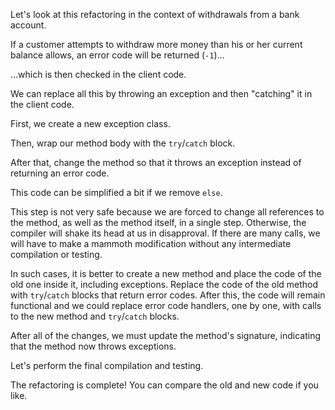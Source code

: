 Let's look at this refactoring in the context of withdrawals from a bank account.

If a customer attempts to withdraw more money than his or her current balance allows, an error code will be returned (<code>-1</code>)…

…which is then checked in the client code.

We can replace all this by throwing an exception and then "catching" it in the client code.

First, we create a new exception class.

Then, wrap our method body with the <code>try</code>/<code>catch</code> block.

After that, change the method so that it throws an exception instead of returning an error code.

This code can be simplified a bit if we remove <code>else</code>.

This step is not very safe because we are forced to change all references to the method, as well as the method itself, in a single step. Otherwise, the compiler will shake its head at us in disapproval. If there are many calls, we will have to make a mammoth modification without any intermediate compilation or testing.

In such cases, it is better to create a new method and place the code of the old one inside it, including exceptions. Replace the code of the old method with <code>try</code>/<code>catch</code> blocks that return error codes. After this, the code will remain functional and we could replace error code handlers, one by one, with calls to the new method and <code>try</code>/<code>catch</code> blocks.

After all of the changes, we must update the method's signature, indicating that the method now throws exceptions.

Let's perform the final compilation and testing.

The refactoring is complete! You can compare the old and new code if you like.